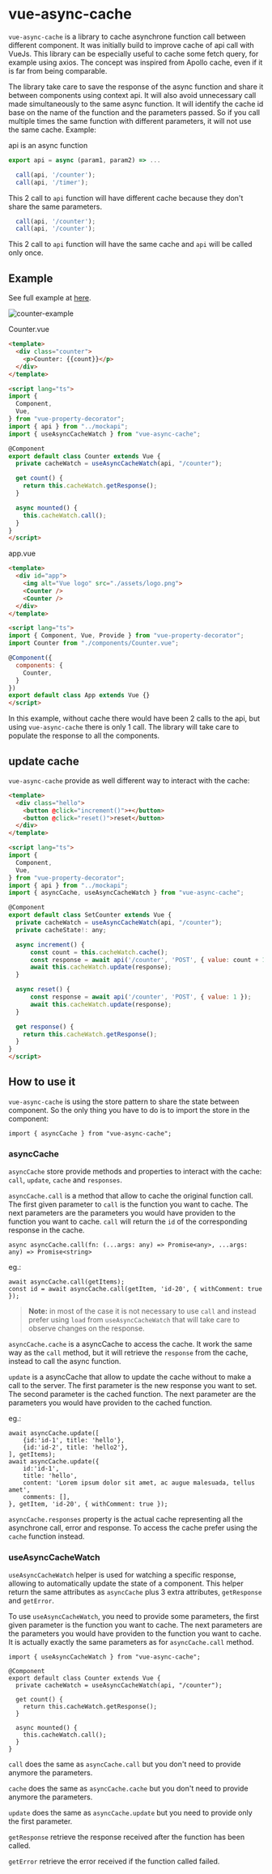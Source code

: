 # vue-async-cache

`vue-async-cache` is a library to cache asynchrone function call between different component.
It was initially build to improve cache of api call with VueJs. This library can be especially useful to cache some fetch query, for example using axios. The concept was inspired from Apollo cache, even if it is far from being comparable.

The library take care to save the response of the async function and share it between components using context api. It will also avoid unnecessary call made simultaneously to the same async function. It will identify the cache id base on the name of the function and the parameters passed. So if you call multiple times the same function with different parameters, it will not use the same cache. Example:

api is an async function
```js
export api = async (param1, param2) => ...
```

```js
  call(api, '/counter');
  call(api, '/timer');
```
This 2 call to `api` function will have different cache because they don't share the same parameters.

```js
  call(api, '/counter');
  call(api, '/counter');
```
This 2 call to `api` function will have the same cache and `api` will be called only once.

## Example

See full example at [here](https://github.com/apiel/vue-async-cache/tree/master/example).

![counter-example](https://github.com/apiel/async-cache/blob/master/packages/vue-async-cache/media/vue-async-cache.gif?raw=true)

Counter.vue
```html
<template>
  <div class="counter">
    <p>Counter: {{count}}</p>
  </div>
</template>

<script lang="ts">
import {
  Component,
  Vue,
} from "vue-property-decorator";
import { api } from "../mockapi";
import { useAsyncCacheWatch } from "vue-async-cache";

@Component
export default class Counter extends Vue {
  private cacheWatch = useAsyncCacheWatch(api, "/counter");

  get count() {
    return this.cacheWatch.getResponse();
  }

  async mounted() {
    this.cacheWatch.call();
  }
}
</script>
```

app.vue
```html
<template>
  <div id="app">
    <img alt="Vue logo" src="./assets/logo.png">
    <Counter />
    <Counter />
  </div>
</template>

<script lang="ts">
import { Component, Vue, Provide } from "vue-property-decorator";
import Counter from "./components/Counter.vue";

@Component({
  components: {
    Counter,
  }
})
export default class App extends Vue {}
</script>
```
In this example, without cache there would have been 2 calls to the api, but using `vue-async-cache` there is only 1 call. The library will take care to populate the response to all the components.

## update cache

`vue-async-cache` provide as well different way to interact with the cache:

```html
<template>
  <div class="hello">
    <button @click="increment()">+</button>
    <button @click="reset()">reset</button>
  </div>
</template>

<script lang="ts">
import {
  Component,
  Vue,
} from "vue-property-decorator";
import { api } from "../mockapi";
import { asyncCache, useAsyncCacheWatch } from "vue-async-cache";

@Component
export default class SetCounter extends Vue {
  private cacheWatch = useAsyncCacheWatch(api, "/counter");
  private cacheState!: any;

  async increment() {
      const count = this.cacheWatch.cache();
      const response = await api('/counter', 'POST', { value: count + 1 });
      await this.cacheWatch.update(response);
  }

  async reset() {
      const response = await api('/counter', 'POST', { value: 1 });
      await this.cacheWatch.update(response);
  }

  get response() {
    return this.cacheWatch.getResponse();
  }
}
</script>
```

## How to use it

`vue-async-cache` is using the store pattern to share the state between component. So the only thing you have to do is to import the store in the component:

```tsx
import { asyncCache } from "vue-async-cache";
```

### asyncCache

`asyncCache` store provide methods and properties to interact with the cache: `call`, `update`, `cache` and `responses`.

`asyncCache.call` is a method that allow to cache the original function call. The first given parameter to `call` is the function you want to cache. The next parameters are the parameters you would have providen to the function you want to cache. `call` will return the `id` of the corresponding response in the cache.

```tsx
async asyncCache.call(fn: (...args: any) => Promise<any>, ...args: any) => Promise<string>
```

eg.:
```tsx
await asyncCache.call(getItems);
const id = await asyncCache.call(getItem, 'id-20', { withComment: true });
```
> **Note:** in most of the case it is not necessary to use `call` and instead prefer using `load` from `useAsyncCacheWatch` that will take care to observe changes on the response.

`asyncCache.cache` is a asyncCache to access the cache. It work the same way as the `call` method, but it will retrieve the `response` from the cache, instead to call the async function.

`update` is a asyncCache that allow to update the cache without to make a call to the server. The first parameter is the new response you want to set. The second parameter is the cached function. The next parameter are the parameters you would have providen to the cached function.

eg.:

```tsx
await asyncCache.update([
    {id:'id-1', title: 'hello'},
    {id:'id-2', title: 'hello2'},
], getItems);
await asyncCache.update({
    id:'id-1',
    title: 'hello',
    content: 'Lorem ipsum dolor sit amet, ac augue malesuada, tellus amet',
    comments: [],
}, getItem, 'id-20', { withComment: true });
```

`asyncCache.responses` property is the actual cache representing all the asynchrone call, error and response. To access the cache prefer using the `cache` function instead.

### useAsyncCacheWatch

`useAsyncCacheWatch` helper is used for watching a specific response, allowing to automatically update the state of a component. This helper return the same attributes as `asyncCache` plus 3 extra attributes, `getResponse` and `getError`.

To use `useAsyncCacheWatch`, you need to provide some parameters, the first given parameter is the function you want to cache. The next parameters are the parameters you would have providen to the function you want to cache. It is actually exactly the same parameters as for `asyncCache.call` method.

```tsx
import { useAsyncCacheWatch } from "vue-async-cache";

@Component
export default class Counter extends Vue {
  private cacheWatch = useAsyncCacheWatch(api, "/counter");

  get count() {
    return this.cacheWatch.getResponse();
  }

  async mounted() {
    this.cacheWatch.call();
  }
}
```

`call` does the same as `asyncCache.call` but you don't need to provide anymore the parameters.

`cache` does the same as `asyncCache.cache` but you don't need to provide anymore the parameters.

`update` does the same as `asyncCache.update` but you need to provide only the first parameter.

`getResponse` retrieve the response received after the function has been called.

`getError` retrieve the error received if the function called failed.
